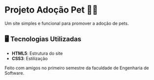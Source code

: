 # Projeto Adoção Pet 🐶🐱

Um site simples e funcional para promover a adoção de pets.

## 🖥️ Tecnologias Utilizadas
- **HTML5**: Estrutura do site
- **CSS3**: Estilização

Feito com amigos no primeiro semestre da faculdade de Engenharia de Software.
